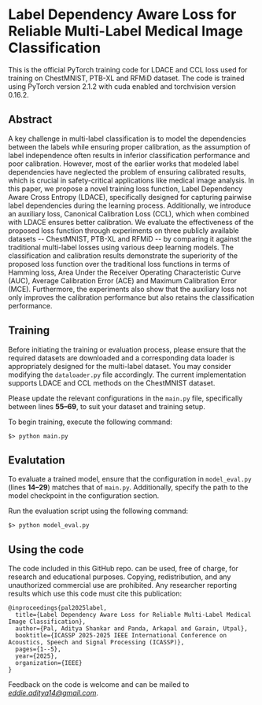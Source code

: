 
# Label Dependency Aware Loss for Reliable Multi-Label Medical Image Classification

This is the official PyTorch training code for LDACE and CCL loss used for training on ChestMNIST, PTB-XL and RFMiD dataset. The code is trained using PyTorch version 2.1.2 with cuda enabled and torchvision version 0.16.2.

## Abstract
A key challenge in multi-label classification is to model the dependencies between the labels while ensuring proper calibration, as the assumption of label independence often results in inferior classification performance and poor calibration. However, most of the earlier works that modeled label dependencies have neglected the problem of ensuring calibrated results, which is crucial in safety-critical applications like medical image analysis. In this paper, we propose a novel training loss function, Label Dependency Aware Cross Entropy (LDACE), specifically designed for capturing pairwise label dependencies during the learning process. Additionally, we introduce an auxiliary loss, Canonical Calibration Loss (CCL), which when combined with LDACE ensures better calibration. We evaluate the effectiveness of the proposed loss function through experiments on three publicly available datasets -- ChestMNIST, PTB-XL and RFMiD -- by comparing it against the traditional multi-label losses using various deep learning models. The classification and calibration results demonstrate the superiority of the proposed loss function over the traditional loss functions in terms of Hamming loss, Area Under the Receiver Operating Characteristic Curve (AUC), Average Calibration Error (ACE) and Maximum Calibration Error (MCE). Furthermore, the experiments also show that the auxiliary loss not only improves the calibration performance but also retains the classification performance.

## Training
Before initiating the training or evaluation process, please ensure that the required datasets are downloaded and a corresponding data loader is appropriately designed for the multi-label dataset. You may consider modifying the `dataloader.py` file accordingly. The current implementation supports LDACE and CCL methods on the ChestMNIST dataset.

Please update the relevant configurations in the `main.py` file, specifically between lines **55–69**, to suit your dataset and training setup.

To begin training, execute the following command:
```
$> python main.py
```
## Evalutation
To evaluate a trained model, ensure that the configuration in `model_eval.py` (lines **14–29**) matches that of `main.py`. Additionally, specify the path to the model checkpoint in the configuration section.

Run the evaluation script using the following command:
```
$> python model_eval.py
```
## Using the code
The code included in this GitHub repo. can be used, free of charge, for research and educational purposes. Copying, redistribution, and any unauthorized commercial use are prohibited. Any researcher reporting results which use this code must cite this publication:
```
@inproceedings{pal2025label,
  title={Label Dependency Aware Loss for Reliable Multi-Label Medical Image Classification},
  author={Pal, Aditya Shankar and Panda, Arkapal and Garain, Utpal},
  booktitle={ICASSP 2025-2025 IEEE International Conference on Acoustics, Speech and Signal Processing (ICASSP)},
  pages={1--5},
  year={2025},
  organization={IEEE}
}
```
Feedback on the code is welcome and can be mailed to *eddie.aditya14@gmail.com*.

